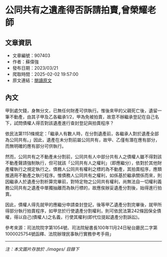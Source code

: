 # 公同共有之遺產得否訴請拍賣,曾榮耀老師

## 文章資訊
- 文章編號：907403
- 作者：蘇偉強
- 發布日期：2023/03/21
- 爬取時間：2025-02-02 19:57:00
- 原文連結：[閱讀原文](https://real-estate.get.com.tw/Columns/detail.aspx?no=907403)

## 內文
甲到處欠錢，身無分文，已無任何財產可供執行。惟後來甲的父親死亡後，遺留一筆不動產，由其子甲及乙各繼承1/2，甲為免被拍賣，故意不辦繼承登記在自己名下，試問債權人得否對該遺產進行查封登記與拍賣程序？

依民法第1151條規定：「繼承人有數人時，在分割遺產前，各繼承人對於遺產全部為公同共有。」因此，遺產在未分割前屬公同共有，故甲、乙僅有潛在應有部分，而無明確的應有部分可供執行。

然而，公同共有之不動產未分割前，公同共有人中部分共有人之債權人雖不得對該不動產聲請強制執行，但可就該「公同共有人之權利」（即應繼分），依對於其他財產權執行之規定執行之。債務人公同共有權利之標的為不動產，其拍賣程序，應類推適用不動產之執行程序。惟債務人公同共有之權利，如係基於繼承關係而來，則因繼承人於遺產分割析算完畢前，對特定物之公同共有權利，尚無法自一切權利義務公同共有之遺產中單獨抽離而為執行標的，故應俟辦妥遺產分割後，始得進行拍賣。

因此，債權人得先就甲的應繼分申請查封登記，後等甲乙遺產分割完畢後，就甲所得部分執行拍賣程序，如甲怠於行使遺產分割權利，則可依民法第242條因保全債權，得以自己(債權人)之名義，行使其權利(即代位提起遺產分割訴訟)。

參考來源：司法院院字第1054號、司法院秘書長100年11月24日秘台廳民二字第1000025754號函釋、法院辦理民事執行實務參考手冊」

---
*注：本文圖片存放於 ./images/ 目錄下*
